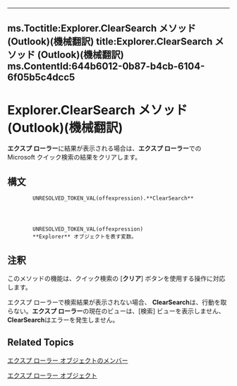 

---
ms.Toctitle:Explorer.ClearSearch メソッド (Outlook)(機械翻訳)
title:Explorer.ClearSearch メソッド (Outlook)(機械翻訳)
ms.ContentId:644b6012-0b87-b4cb-6104-6f05b5c4dcc5
---
# Explorer.ClearSearch メソッド (Outlook)(機械翻訳)




**エクスプ ローラー**に結果が表示される場合は、**エクスプ ローラー**での Microsoft クイック検索の結果をクリアします。

## 構文

            UNRESOLVED_TOKEN_VAL(offexpression).**ClearSearch**




            UNRESOLVED_TOKEN_VAL(offexpression)
            **Explorer** オブジェクトを表す変数。



## 注釈
このメソッドの機能は、クイック検索の [**クリア**] ボタンを使用する操作に対応します。





エクスプ ローラーで検索結果が表示されない場合、 **ClearSearch**は、行動を取らない。**エクスプ ローラー**の現在のビューは、[検索] ビューを表示しません、 **ClearSearch**はエラーを発生しません。



## Related Topics

[エクスプ ローラー オブジェクトのメンバー](4412c507-4dcd-6005-b9c8-11824624250d.md)

[エクスプ ローラー オブジェクト](026591e5-049f-503a-4166-34e6dbc225fb.md)




